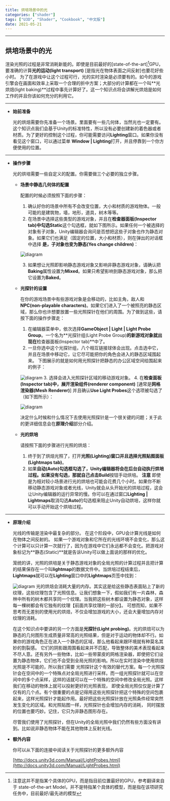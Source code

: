 ```yaml
---
title: 烘培场景中的光
categories: ["shader"]
tags: ["U3D", "Shader", "Cookbook", "中文版"]
date: 2021-05-21
---
```

***



## 烘培场景中的光

渲染光照的过程是非常消耗新能的。即使是目前最好的[state-of-the-art][^SOTA]GPU，要准确的计算**光的运动(light transport)** [是指光在物体表面之间反射]也要花好些小时。 为了在游戏中让这个过程可行，光的实时渲染是必须要有的。如今的游戏引擎会在画面和效率上采取一个合理的折中方案；大部分的计算都在一个叫**光烘焙(light baking)**过程中事先计算好了。这一个知识点将会讲解光烘焙是如何工作的并且你该如何充分的利用它。

***




- **始前准备**

  光的烘焙需要你先准备一个场景。里面要有一些几何体，当然光也一定要有。这个知识点我们会基于Unity的标准特性，所以没有必要创建新的着色器或者材质。为了更好的控制这个过程，你可能需要访问**Lighting**窗口。如果你没有看见这个窗口，可以通过菜单 **Window &#124; Lighting**打开，并且停靠到一个你方便使用的位置。

***




- **操作步骤**

  光的烘培需要一些自定义的配置。你需要做三个必要的独立步骤。

  - **场景中静态几何体的配置**
  
    配置的时候必须按照下面的步骤：
    1. 确认好你的场景中所有不会改变位置，大小和材质的游戏物体。一般可能的是建筑物，墙，地形，道具，树木等等。
    2. 在场景中选择这些类型的游戏对象，并且在**检查器面板(Inspector  tab)**中勾选**Static**这个勾选框，就如下图所示。如果任何一个被选择的对象有子对象，Unity编辑器会询问是否想把这些子对象也作为静态对象。如果它们也满足（固定的位置，大小和材质），则在弹出的对话框中选择 **是，子对象也变为静态(Yes change children)**：

    ![diagram](/img/shader_book/diagram54.png)
    
    3. 如果想让光照即影响静态游戏对象又影响非静态游戏对象，请确认把**Baking**属性设置为**Mixed**。如果只希望影响到静态游戏对象，那么把它设置为**Baked**。
    
  - **光探针的设置**
  
    在你的游戏场景中有些游戏对象是会移动的，比如主角，敌人和**NPC(non-playable characters)**。如果它们进入了一个被照亮的静态区域，那么你也许想要放置一些光照探针在他们的周围。为了做到这些，请按下面的操作步骤走：
  
    1. 在编辑器菜单中，依次选择**GameObject &#124; Light &#124; Light Probe Group**。一个名为**光探针组(Light Probe Group)**的新游戏对象就出现在**检查器面板(Inspector  tab)**中了。
    2. 一旦你选中这个光探针组，八个相互链接球体会出现。点击选中它，并且在场景中移动它，让它尽可能把你的角色会进入的静态区域围起来。 下图展示的就是如何用光照探针把静态的办公区域空间给围起来的例子：
    
    ![diagram](/img/shader_book/diagram55.png)
    3. 选择会进入光照探针区域的移动游戏对象。
    4. 在**检查面板(Inspector tab)**中，展开**渲染组件(renderer component)** [通常是**网格渲染器(Mesh Renderer)**] 并且确认**Use Light Probes**这个选项被勾选了（如下图所示）：
    
    ![diagram](/img/shader_book/diagram56.png)
    
    决定什么时候和什么情况下去使用光照探针是一个很关键的问题；关于此的更详细信息会在**原理介绍**部分介绍。
    
  - **光的烘培**
  
    请按照下面的步骤进行光照的烘焙：
    1. 终于到了烘焙光照了，打开**光照(Lighting)**窗口并且选择**光照贴图面板(Lightmaps tab)**。
    2. 如果**自动(Auto)**勾选框勾选了，Unity编辑器将会在后台自动执行烘培过程。如果没有勾选，那就自己点击**Build**按钮手动烘培。
    **注意**
    即使是为相对较小场景进行光的烘培也可能会花费几个小时。如果你不断移动静态游戏对象或者光线，Unity就会从头开始光的烘培过程，这会让Unity编辑器的运行异常的慢。你可以在通过窗口**Lighting &#124; Lightmaps**取消勾选**Auto**的勾选框来阻止Unity自动烘培，这样你就可以手动开始这个烘培过程。

***

- **原理介绍**

  光线的传输是渲染中最复杂的部分。 在这个阶段中，GPU会计算光线是如何在物体之间反射的。 如果一个游戏对象和它所在的光线环境不会变化，那么这个计算可以只计算一次就行了，因为在游戏中它们永远都不会变化。把游戏对象标记为**静态(Static)**就是告诉Unity可以做上面说的那样的优化。
  
  笼统的讲，光照的烘培是关于静态游戏对象的全局光照的计算过程并且把计算的结果保存在一个叫**lightmap**的数据文件中。当烘培过程结束后，**Lightmaps**就可以在**Lighting**窗口中的**Lightmaps**页签中找到：   

  ![diagram](/img/shader_book/diagram57.png)
  光的烘焙会消耗大量的内存。其实这是给这些静态表面贴上了新的纹理，这些纹理包含了光照信息。让我们想象一下，假如我们有一片森林，森林中所有的树木都共享同一个纹理。当我把这些树木都设置为静态对象，这样每一棵树都会有它独有的纹理【前面共享纹理的一部分】。
  可想而知，如果不思考而无差别的使用光的烘焙，不仅会增加游戏的大小，还会大量增加内存对纹理的消耗。  
   

  在这个知识点中要讲的另一个方面是**光探针(Light probing)**。光的烘焙可以为静态的几何图形生成质量非常高的光照结果，但是对于运动的物体却不行。如果你的游戏角色正在进入一个静态的区域，那么他看起来跟环境就有种莫名其妙的割裂感。
  它们的阴影跟周围看起来并不匹配，导致整体的美术表现看起来不尽人意。还有另外一些物体，比如一些带蒙皮的网格渲染器，即使把它们设置为静态物体，它们也不会受到全局光照的影响。所以在实时渲染中使用烘焙光照是不可能的，所以我们需要
  光照探针这个有效的替代方案。每一个光照探针会在空间中的一个特殊点对全局光照进行采样。而一组光照探针就可以在空间中的多个点采样，这样的话就可以在一个特殊的空间中修改全局光照。这样我们在移动的物体上就可以投射更好的光照表现，
  即使全局光照仅仅是计算了仅有的几个点。有个很重要的点是记得用这些光照探针把这个特殊的空间包裹起来，这样光照探针才能起作用。最好把这些光照探针放在光照条件经常突然发生变化的区域。和光照贴图一样，光照探针也会增加内存的消耗，
  同时摆放的位置也要巧妙。记住，它只为非静态图形存在。  

  尽管我们使用了光照探针，但在Unity的全局光照中我们仍然有些方面没有讲到。比如说非静态物体不能在其他物体上反射光线。  



- **额外内容**

    你可以从下面的连接中阅读关于光照探针的更多额外内容  

    [http://docs.unity3d.com/Manual/LightProbes.html](http://docs.unity3d.com/Manual/LightProbes.html)




[^SOTA]:注意这并不是指某个具体的GPU，而是指目前位置最好的GPU，参考翻译来自于 state-of-the-art Model，并不是特指某个具体的模型，而是指在该项研究任务中，目前最好/最先进的模型

